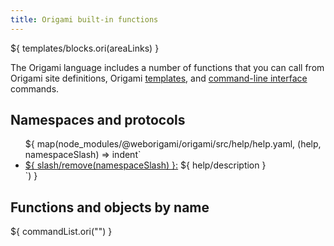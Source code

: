 ```yaml
---
title: Origami built-in functions
---
```


${ templates/blocks.ori(areaLinks) }

The Origami language includes a number of functions that you can call from Origami site definitions, Origami [templates](/language/templates.html), and [command-line interface](/cli/) commands.

## Namespaces and protocols

<ul>
${ map(node_modules/@weborigami/origami/src/help/help.yaml, (help, namespaceSlash) => indent`
  <li>
    <a href="${
      help/collection ?? !help/commands
        ? `${ slash/remove(namespaceSlash) }.html`
        : namespaceSlash
    }">${ slash/remove(namespaceSlash) }:</a>
    ${ help/description }
  </li>
`) }
</ul>

## Functions and objects by name

${ commandList.ori("") }
